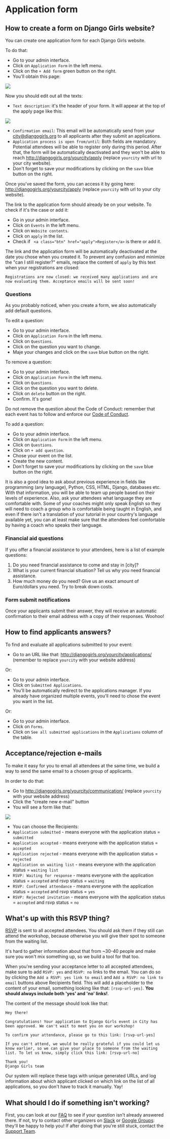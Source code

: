 # Application form

## How to create a form on Django Girls website?

You can create one application form for each Django Girls website.
 
To do that:

* Go to your admin interface.
* Click on `Application Form` in the left menu.
* Click on the `+ Add form` green button on the right.
* You'll obtain this page:

![](images/1.png)

Now you should edit out all the texts:

* `Text description`: it's the header of your form. It will appear at the top of the apply page like this:

![](images/2.png)

* `Confirmation email`: This email will be automatically send from your city@djangogirls.org to all applicants after they submit an applications.
* `Application process is open from/until`: Both fields are mandatory. Potential attendees will be able to register only during this period. After that, the form will be automatically deactivated and they won't be able to reach http://djangogirls.org/yourcity/apply (replace `yourcity` with url to your city website).
* Don't forget to save your modifications by clicking on the `save` blue button on the right.

Once you've saved the form, you can access it by going here: http://djangogirls.org/yourcity/apply (replace `yourcity` with url to your city website).

The link to the application form should already be on your website. To check if it's the case or add it:

* Go in your admin interface.
* Click on `Events` in the left menu.
* Click on `Website contents`.
* Click on `apply` in the list.
* Check if ` <a class="btn" href="apply">Register</a>` is there or add it.

The link and the application form will be automatically deactivated at the date you chose when you created it. To prevent any confusion and minimize the "can I still register?" emails, replace the content of `apply` by this text when your registrations are closed:
  
 `Registrations are now closed: we received many applications and are now evaluating them. Acceptance emails will be sent soon!`

### Questions

As you probably noticed, when you create a form, we also automatically add default questions.

To edit a question:

* Go to your admin interface.
* Click on `Application Form` in the left menu.
* Click on `Questions`.
* Click on the question you want to change.
* Maje your changes and click on the `save` blue button on the right.

To remove a question:

* Go to your admin interface.
* Click on `Application Form` in the left menu.
* Click on `Questions`.
* Click on the question you want to delete.
* Click on `delete` button on the right.
* Confirm. It's gone!

Do not remove the question about the Code of Conduct: remember that each event has to follow and enforce our [Code of Conduct](https://djangogirls.org/pages/coc/).

To add a question:

* Go to your admin interface.
* Click on `Application Form` in the left menu.
* Click on `Questions`.
* Click on `+ add question`.
* Chose your event on the list.
* Create the new content.
* Don't forget to save your modifications by clicking on the `save` blue button on the right.

It is also a good idea to ask about previous experience in fields like programming (any language), Python, CSS, HTML, Django, databases etc. With that information, you will be able to team up people based on their levels of experience. Also, ask your attendees what language they are comfortable with. Some of your coaches might only speak English so they will need to coach a group who is comfortable being taught in English, and even if there isn't a translation of your tutorial in your country's language available yet, you can at least make sure that the attendees feel comfortable by having a coach who speaks their language.

### Financial aid questions

If you offer a financial assistance to your attendees, here is a list of example questions:

1. Do you need financial assistance to come and stay in [city]?
2. What is your current financial situation? Tell us why you need financial assistance.
3. How much money do you need? Give us an exact amount of Euro/dollars you need. Try to break down costs.

### Form submit notifications

Once your applicants submit their answer, they will receive an automatic confirmation to their email address with a copy of their responses. Woohoo!

## How to find applicants answers?

To find and evaluate all applications submitted to your event:

* Go to an URL like that: http://djangogirls.org/yourcity/applications/ (remember to replace `yourcity` with your website address)

Or:

* Go to your admin interface.
* Click on `Submitted Applications`.
* You'll be automatically redirect to the applications manager. If you already have organized multiple events, you'll need to chose the event you want in the list.

Or:

* Go to your admin interface.
* Click on `Forms`.
* Click on `See all submitted applications` in the `Applications` column of the table.

## Acceptance/rejection e-mails

To make it easy for you to email all attendees at the same time, we build a way to send the same email to a chosen group of applicants.

In order to do that:

- Go to http://djangogirls.org/yourcity/communication/ (replace `yourcity` with your website address)
- Click the "create new e-mail" button
- You will see a form like that:

 ![](https://dl.dropboxusercontent.com/u/527278/Screen%20Shot%202015-06-25%20at%202.37.42%20PM.png)
 
- You can choose the Recipients:
 - `Application submitted` - means everyone with the application status = `submitted`
 - `Application accepted` - means everyone with the application status = `accepted`
 - `Application rejected` - means everyone with the application status = `rejected`
 - `Application on waiting list` - means everyone with the application status = `waiting list`
 - `RSVP: Waiting for response` - means everyone with the application status = `accepted` and rsvp status = `waiting`
 - `RSVP: Confirmed attendance` - means everyone with the application status = `accepted` and rsvp status = `yes`
 - `RSVP: Rejected invitation` - means everyone with the application status = `accepted` and rsvp status = `no`

## What's up with this RSVP thing?

[RSVP](https://en.wikipedia.org/wiki/RSVP_(invitations)) is sent to all accepted attendees. You should ask them if they still can attend the workshop, because otherwise you will give their spot to someone from the waiting list. 

It's hard to gather information about that from ~30-40 people and make sure you won't mix something up, so we build a tool for that too.

When you're sending your acceptance letter to all accepted attendees, make sure to add `RSVP: yes` and `RSVP: no` links to the email. You can do so by clicking the `Add a RSVP: yes link to email` and `Add a RSVP: no link to email` buttons above Recipients field. This will add a placeholder to the content of your email, something looking like that: `[rsvp-url-yes]`. **You should always include both 'yes' and 'no' links!**.

The content of the message should look like that:

    Hey there!
    
    Congratulations! Your application to Django Girls event in City has been approved. We can't wait to meet you on our workshop!
    
    To confirm your attendance, please go to this link: [rsvp-url-yes]
    
    If you can't attend, we would be really grateful if you could let us know earlier, so we can give your place to someone from the waiting list. To let us know, simply click this link: [rsvp-url-no]
    
    Thank you!
    Django Girls team

Our system will replace these tags with unique generated URLs, and log information about which applicant clicked on which link on the list of all applications, so you don't have to track it manually. Yay!

## What should I do if something isn't working?

First, you can look at our [FAQ](../faq/README.md) to see if your question isn't already answered there. If not, try to contact other organizers on [Slack](https://djangogirls.slack.com/) or [Google Groups](https://groups.google.com/forum/#!forum/django-girls-organizers): they'll be happy to help you! If after doing that you're still stuck, contact the [Support Team](mailto:hello@djangogirls.org).